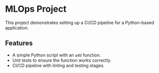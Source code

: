 # MLOps Project
This project demonstrates setting up a CI/CD pipeline for a Python-based application.

## Features
- A simple Python script with an `add` function.
- Unit tests to ensure the function works correctly.
- CI/CD pipeline with linting and testing stages.
